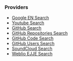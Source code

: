 ### Providers

- <a href="" onclick="addGoogleENSearch()">Google EN Search</a>
- <a href="" onclick="addYoutubeSearch()">Youtube Search</a>
- <a href="" onclick="addGitHubSearch()">GitHub Search</a>
- <a href="" onclick="addGitHubRepositoriesSearch()">GitHub Repositories Search</a>
- <a href="" onclick="addGitHubCodeSearch()">GitHub Code Search</a>
- <a href="" onclick="addGitHubUsersSearch()">GitHub Users Search</a>
- <a href="" onclick="addSoundCloudSearch()">SoundCloud Search</a>
- <a href="" onclick="addWeblioEJJESearch()">Weblio EJJE Search</a>

<script src="assets/provider.js"></script>
